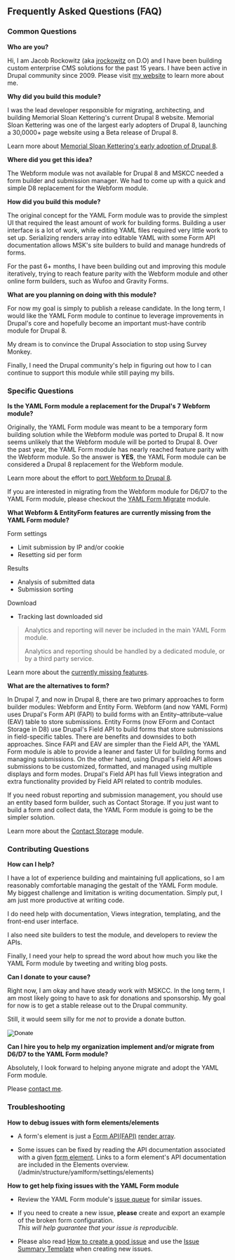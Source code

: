 Frequently Asked Questions (FAQ)
--------------------------------

### Common Questions

**Who are you?**

Hi, I am Jacob Rockowitz (aka [jrockowitz](https://www.drupal.org/u/jrockowitz) on D.O)
and I have been building custom enterprise CMS solutions for the past 15 years.
I have been active in Drupal community since 2009. Please visit 
[my website](http://thebigbluehouse.com)
to learn more about me.

**Why did you build this module?**

I was the lead developer responsible for migrating, architecting, and building 
Memorial Sloan Kettering's current Drupal 8 website.  Memorial Sloan Kettering
was one of the largest early adopters of Drupal 8, launching a 30,0000+ page
website using a Beta release of Drupal 8.

Learn more about [Memorial Sloan Kettering's early adoption of Drupal 8](https://events.drupal.org/losangeles2015/sessions/adventures-drupal-8-how-memorial-sloan-kettering-made-leap-enterprise-d8).

**Where did you get this idea?**

The Webform module was not available for Drupal 8 and MSKCC needed a form builder
and submission manager. We had to come up with a quick and simple D8 replacement
for the Webform module. 

**How did you build this module?**

The original concept for the YAML Form module was to provide the simplest UI that
required the least amount of work for building forms. Building a user interface
is a lot of work, while editing YAML files required very little work to set up.
Serializing renders array into editable YAML with some Form API documentation 
allows MSK's site builders to build and manage hundreds of forms.

For the past 6+ months, I have been building out and improving this 
module iteratively, trying to reach feature parity with the Webform module
and other online form builders, such as Wufoo and Gravity Forms.

**What are you planning on doing with this module?**

For now my goal is simply to publish a release candidate. In the long term,
I would like the YAML Form module to continue to leverage improvements in Drupal's
core and hopefully become an important must-have contrib module for Drupal 8. 

My dream is to convince the Drupal Association to stop using Survey Monkey.

Finally, I need the Drupal community's help in figuring out how to I can
continue to support this module while still paying my bills.

### Specific Questions

**Is the YAML Form module a replacement for the Drupal's 7 Webform module?**

Originally, the YAML Form module was meant to be a temporary form building 
solution while the Webform module was ported to Drupal 8. It now seems unlikely 
that the Webform module will be ported to Drupal 8. Over the past year, the 
YAML Form module has nearly reached feature parity with the Webform module. So 
the answer is **YES**, the YAML Form module can be considered a Drupal 8 
replacement for the Webform module.

Learn more about the effort to [port Webform to Drupal 8](https://www.drupal.org/node/2075941).

If you are interested in migrating from the Webform module for D6/D7 to 
the YAML Form module, please checkout the 
[YAML Form Migrate](https://www.drupal.org/sandbox/dippers/2819169) module.
 
**What Webform & EntityForm features are currently missing from the YAML Form module?**

Form settings 

- Limit submission by IP and/or cookie
- Resetting sid per form

Results

- Analysis of submitted data
- Submission sorting

Download

- Tracking last downloaded sid

> Analytics and reporting will never be included in the main YAML Form module. 
>
> Analytics and reporting should be handled by a dedicated module, or by a third party service.

Learn more about the [currently missing features](https://www.drupal.org/node/2807571).

**What are the alternatives to form?**

In Drupal 7, and now in Drupal 8, there are two primary approaches to form builder 
modules: Webform and Entity Form. Webform (and now YAML Form) uses Drupal's 
Form API (FAPI) to build forms with an Entity–attribute–value (EAV) table to 
store submissions. Entity Forms (now EForm and Contact Storage in D8) use
Drupal's Field API to build forms that store submissions in field-specific 
tables. There are benefits and downsides to both approaches. Since 
FAPI and EAV are simpler than the Field API, the YAML Form module is able to 
provide a leaner and faster UI for building forms and managing submissions. 
On the other hand, using Drupal's Field API allows submissions to be customized,
formatted, and managed using multiple displays and form modes. Drupal's Field API
has full Views integration and extra functionality provided by Field API related
to contrib modules.

If you need robust reporting and submission management, you should use an 
entity based form builder, such as Contact Storage. If you just want to build a 
form and collect data, the YAML Form module is going to be the simpler solution. 

Learn more about the [Contact Storage](https://www.drupal.org/project/contact_storage) module.


### Contributing Questions

**How can I help?**

I have a lot of experience building and maintaining full applications, so I 
am reasonably comfortable managing the gestalt of the YAML Form module. My 
biggest challenge and limitation is writing documentation. Simply put, I am 
just more productive at writing code.

I do need help with documentation, Views integration, templating, and the 
front-end user interface.

I also need site builders to test the module, and developers to review the APIs. 

Finally, I need your help to spread the word about how much you like the 
YAML Form module by tweeting and writing blog posts.

**Can I donate to your cause?**

Right now, I am okay and have steady work with MSKCC. In the long term, I am 
most likely going to have to ask for donations and sponsorship. My goal for now
is to get a stable release out to the Drupal community.

Still, it would seem silly for me _not_ to provide a donate button. 

<form action="https://www.paypal.com/cgi-bin/webscr" method="post" target="_top">
<input type="hidden" name="cmd" value="_s-xclick" />
<input type="hidden" name="hosted_button_id" value="QWY4GWMGNQ9RN" />
<input type="image" src="https://www.paypal.com/en_US/i/btn/btn_donate_LG.gif" border="0" name="submit" title="PayPal - The safer, easier way to pay online!" alt="Donate" />
<img alt="" border="0" src="https://www.paypal.com/en_US/i/scr/pixel.gif" width="1" height="1" />
</form>


**Can I hire you to help my organization implement and/or migrate from D6/D7 to 
the YAML Form module?**

Absolutely, I look forward to helping anyone migrate and adopt the YAML Form 
module.

Please [contact me](https://www.drupal.org/user/371407/contact).


### Troubleshooting

**How to debug issues with form elements/elements**

- A form's element is just a [Form API(FAPI)](https://www.drupal.org/node/37775)
  [render array](https://www.drupal.org/developing/api/8/render/arrays). 

- Some issues can be fixed by reading the API documentation associated 
  with a given [form element](https://api.drupal.org/api/drupal/core%21lib%21Drupal%21Core%21Render%21Element%21FormElement.php/class/FormElement/8).
  Links to a form element's API documentation are included in the Elements 
  overview. (/admin/structure/yamlform/settings/elements)

**How to get help fixing issues with the YAML Form module**

- Review the YAML Form module's [issue queue](https://www.drupal.org/project/issues/yamlform) 
  for similar issues.

- If you need to create a new issue, **please** create and export an example of 
  the broken form configuration.   
  _This will help guarantee that your issue is reproducible._  

- Please also read [How to create a good issue](https://www.drupal.org/issue-queue/how-to)
  and use the [Issue Summary Template](https://www.drupal.org/node/1155816)
  when creating new issues.
